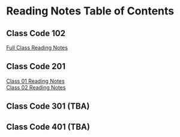 # Reading Notes Table of Contents

## Class Code 102 
[Full Class Reading Notes](code-102/full-reading-notes.md) <br>

## Class Code 201
[Class 01 Reading Notes](code-201/class-01.md) <br>
[Class 02 Reading Notes](code-201/class-02.md) <br>

## Class Code 301 (TBA)

## Class Code 401 (TBA)
